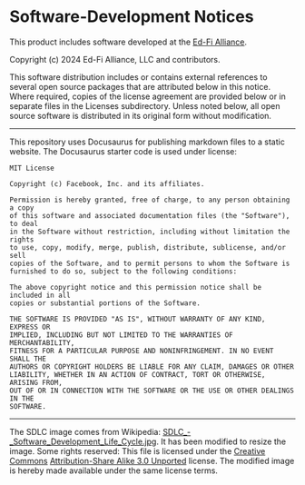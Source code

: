 # Software-Development Notices

This product includes software developed at the [Ed-Fi
Alliance](https://www.ed-fi.org).

Copyright (c) 2024 Ed-Fi Alliance, LLC and contributors.

This software distribution includes or contains external references to several
open source packages that are attributed below in this notice. Where required,
copies of the license agreement are provided below or in separate files in the
Licenses subdirectory. Unless noted below, all open source software is
distributed in its original form without modification.

----

This repository uses Docusaurus for publishing markdown files to a static
website. The Docusaurus starter code is used under license:

    MIT License

    Copyright (c) Facebook, Inc. and its affiliates.

    Permission is hereby granted, free of charge, to any person obtaining a copy
    of this software and associated documentation files (the "Software"), to deal
    in the Software without restriction, including without limitation the rights
    to use, copy, modify, merge, publish, distribute, sublicense, and/or sell
    copies of the Software, and to permit persons to whom the Software is
    furnished to do so, subject to the following conditions:

    The above copyright notice and this permission notice shall be included in all
    copies or substantial portions of the Software.

    THE SOFTWARE IS PROVIDED "AS IS", WITHOUT WARRANTY OF ANY KIND, EXPRESS OR
    IMPLIED, INCLUDING BUT NOT LIMITED TO THE WARRANTIES OF MERCHANTABILITY,
    FITNESS FOR A PARTICULAR PURPOSE AND NONINFRINGEMENT. IN NO EVENT SHALL THE
    AUTHORS OR COPYRIGHT HOLDERS BE LIABLE FOR ANY CLAIM, DAMAGES OR OTHER
    LIABILITY, WHETHER IN AN ACTION OF CONTRACT, TORT OR OTHERWISE, ARISING FROM,
    OUT OF OR IN CONNECTION WITH THE SOFTWARE OR THE USE OR OTHER DEALINGS IN THE
    SOFTWARE.

----

The SDLC image comes from Wikipedia:
[SDLC_-_Software_Development_Life_Cycle.jpg](https://commons.wikimedia.org/wiki/File:SDLC_-_Software_Development_Life_Cycle.jpg).
It has been modified to resize the image. Some rights reserved: This file is
licensed under the [Creative
Commons](https://en.wikipedia.org/wiki/en:Creative_Commons) [Attribution-Share
Alike 3.0 Unported](https://creativecommons.org/licenses/by-sa/3.0/deed.en)
license. The modified image is hereby made available under the same license
terms.
